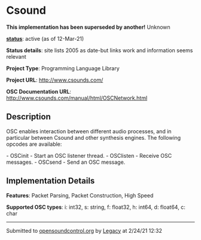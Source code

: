 # Csound

**This implementation has been superseded by another!**
Unknown

**[status](../implementation-status.html)**: active (as of 12-Mar-21)

**Status details**: 
site lists 2005 as date-but links work and information seems relevant

**Project Type**: Programming Language Library

**Project URL**: <http://www.csounds.com/>

**OSC Documentation URL**: <http://www.csounds.com/manual/html/OSCNetwork.html>

## Description

OSC enables interaction between different audio processes, and in particular between Csound and other synthesis engines. The following opcodes are available: <p> - OSCinit - Start an OSC listener thread. - OSClisten - Receive OSC messages. - OSCsend - Send an OSC message.

## Implementation Details

**Features**: Packet Parsing, Packet Construction, High Speed

**Supported OSC types**: i: int32, s: string, f: float32, h: int64, d: float64, c: char

---
Submitted to [opensoundcontrol.org](https://opensoundcontrol.org) by [Legacy](https://web.archive.org) at 2/24/21 12:32
